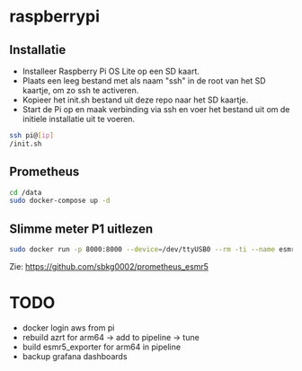 # raspberrypi

## Installatie

- Installeer Raspberry Pi OS Lite op een SD kaart.
- Plaats een leeg bestand met als naam "ssh" in de root van het SD kaartje, om zo ssh te activeren.
- Kopieer het init.sh bestand uit deze repo naar het SD kaartje.
- Start de Pi op en maak verbinding via ssh en voer het bestand uit om de initiele installatie uit te voeren.

```bash
ssh pi@[ip]
/init.sh
```

## Prometheus

```bash
cd /data
sudo docker-compose up -d
```

## Slimme meter P1 uitlezen

```bash
sudo docker run -p 8000:8000 --device=/dev/ttyUSB0 --rm -ti --name esmr5_exporter esmr5_exporter:1.0
```

Zie:
https://github.com/sbkg0002/prometheus_esmr5

# TODO

- docker login aws from pi
- rebuild azrt for arm64 -> add to pipeline -> tune
- build esmr5_exporter for arm64 in pipeline
- backup grafana dashboards
